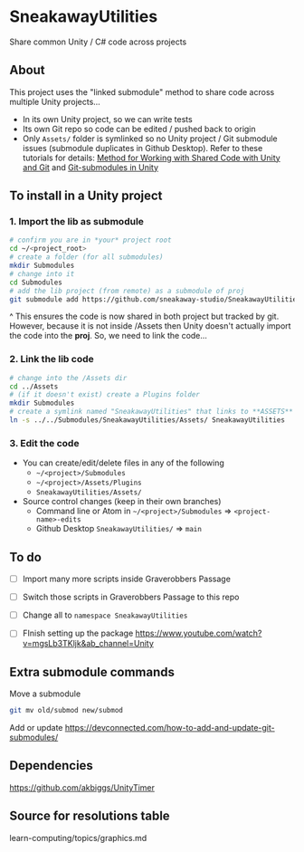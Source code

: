 
# SneakawayUtilities

Share common Unity / C# code across projects

## About

This project uses the "linked submodule" method to share code across multiple Unity projects...
- In its own Unity project, so we can write tests
- Its own Git repo so code can be edited / pushed back to origin
- Only `Assets/` folder is symlinked so no Unity project / Git submodule issues (submodule duplicates in Github Desktop). Refer to these tutorials for details: [Method for Working with Shared Code with Unity and Git](https://prime31.github.io/A-Method-for-Working-with-Shared-Code-with-Unity-and-Git/) and [Git-submodules in Unity](https://cschnack.de/blog/2019/gitsubm/)





## To install in a Unity project


### 1. Import the lib as submodule

```bash
# confirm you are in *your* project root
cd ~/<project_root>
# create a folder (for all submodules)
mkdir Submodules
# change into it
cd Submodules
# add the lib project (from remote) as a submodule of proj
git submodule add https://github.com/sneakaway-studio/SneakawayUtilities SneakawayUtilities
```
^ This ensures the code is now shared in both project but tracked by git. However, because it is not inside /Assets then Unity doesn't actually import the code into the **proj**. So, we need to link the code...


### 2. Link the lib code

```bash
# change into the /Assets dir
cd ../Assets
# (if it doesn't exist) create a Plugins folder
mkdir Submodules
# create a symlink named "SneakawayUtilities" that links to **ASSETS** folder in lib
ln -s ../../Submodules/SneakawayUtilities/Assets/ SneakawayUtilities
```

### 3. Edit the code

- You can create/edit/delete files in any of the following
	- `~/<project>/Submodules`
	- `~/<project>/Assets/Plugins`
	- `SneakawayUtilities/Assets/`
- Source control changes (keep in their own branches)
 	- Command line or Atom in `~/<project>/Submodules` => `<project-name>-edits`
 	- Github Desktop `SneakawayUtilities/` => `main`








## To do

- [ ] Import many more scripts inside Graverobbers Passage
- [ ] Switch those scripts in Graverobbers Passage to this repo
- [ ] Change all to `namespace SneakawayUtilities`
- [ ] FInish setting up the package https://www.youtube.com/watch?v=mgsLb3TKljk&ab_channel=Unity





## Extra submodule commands

Move a submodule

```bash
git mv old/submod new/submod
```

Add or update https://devconnected.com/how-to-add-and-update-git-submodules/



## Dependencies

https://github.com/akbiggs/UnityTimer



## Source for resolutions table

learn-computing/topics/graphics.md
